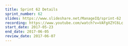 ```yaml
---
title: Sprint 62 Details
sprint_number: 62
slides: https://www.slideshare.net/ManageIQ/sprint-62
recording: https://www.youtube.com/watch?v=VAFgXZYC6Lc
start_date: 2017-05-23
end_date: 2017-06-05
review_date: 2017-06-07
---
```

